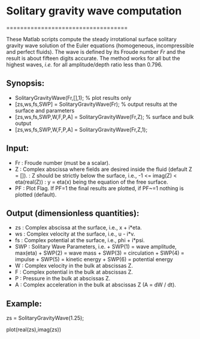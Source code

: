 # Solitary gravity wave computation
===================================

These Matlab scripts compute the steady irrotational surface solitary gravity wave solution of the Euler equations (homogeneous, incompressible and perfect fluids). The wave is defined by its Froude number *Fr* and the result is about fifteen digits accurate. The method works for all but the highest waves, *i.e.* for all amplitude/depth ratio less than 0.796.

## Synopsis:

* SolitaryGravityWave(Fr,[],1); % plot results only 
* [zs,ws,fs,SWP] = SolitaryGravityWave(Fr); % output results at the surface and parameters 
* [zs,ws,fs,SWP,W,F,P,A] = SolitaryGravityWave(Fr,Z); % surface and bulk output 
* [zs,ws,fs,SWP,W,F,P,A] = SolitaryGravityWave(Fr,Z,1);

## Input: 
* Fr : Froude number (must be a scalar). 
* Z : Complex abscissa where fields are desired inside the fluid (default Z = []). 
:      Z should be strictly below the surface, i.e., -1 <= imag(Z) < eta(real(Z)) 
:      y = eta(x) being the equation of the free surface. 
* PF : Plot Flag. If PF=1 the final results are plotted, if PF~=1 nothing is plotted (default).

## Output (dimensionless quantities): 
* zs  : Complex abscissa at the surface, i.e., x + i*eta. 
* ws  : Complex velocity at the surface, i.e., u - i*v. 
* fs  : Complex potential at the surface, i.e., phi + i*psi. 
* SWP : Solitary Wave Parameters, i.e. 
        + SWP(1) = wave amplitude, max(eta) 
        + SWP(2) = wave mass 
        + SWP(3) = circulation 
        + SWP(4) = impulse 
        + SWP(5) = kinetic energy 
        + SWP(6) = potential energy 
* W : Complex velocity in the bulk at abscissas Z. 
* F : Complex potential in the bulk at abscissas Z. 
* P : Pressure in the bulk at abscissas Z. 
* A : Complex acceleration in the bulk at abscissas Z (A = dW / dt).

## Example: 
zs = SolitaryGravityWave(1.25);

plot(real(zs),imag(zs))